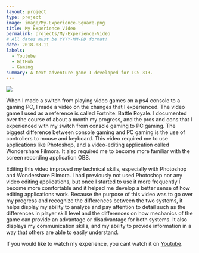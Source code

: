 ```yaml
---
layout: project
type: project
image: image/My-Experience-Square.png
title: My Experience Video 
permalink: projects/My-Experience-Video
# All dates must be YYYY-MM-DD format!
date: 2018-08-11
labels:
  - Youtube
  - GitHub
  - Gaming
summary: A text adventure game I developed for ICS 313.
---
```


<img class="ui image" src="{{ site.baseurl }}/images/My-Experience.png">

When I made a switch from playing video games on a ps4 console to a gaming PC, I made a video on the changes that I experienced. The video game I used as a reference is called Fortnite: Battle Royale. I documented over the course of about a month my progress, and the pros and cons that I experienced with my switch from console gaming to PC gaming. The biggest difference between console gaming and PC gaming is the use of controllers to mouse and keyboard. This video required me to use applications like Photoshop, and a video-editing application called Wondershare Filmora. It also required me to become more familiar with the screen recording application OBS.

Editing this video improved my technical skills, especially with Photoshop and Wondershare Filmora. I had previously not used Photoshop nor any video editing applications, but once I started to use it more frequently I become more comfortable and it helped me develop a better sense of how editing applications work. Because the purpose of this video was to go over my progress and recognize the differences between the two systems, it helps display my ability to analyze and pay attention to detail such as the differences in player skill level and the differences on how mechanics of the game can provide an advantage or disadvantage for both systems. It also displays my communication skills, and my ability to provide information in a way that others are able to easily understand. 

If you would like to watch my experience, you cant watch it on [Youtube](https://www.youtube.com/watch?v=AcSHoMhwFH0).

